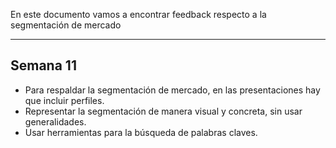 En este documento vamos a encontrar feedback respecto a la segmentación de mercado

---

## Semana 11

- Para respaldar la segmentación de mercado, en las presentaciones hay que incluir perfiles.
- Representar la segmentación de manera visual y concreta, sin usar generalidades.
- Usar herramientas para la búsqueda de palabras claves.
